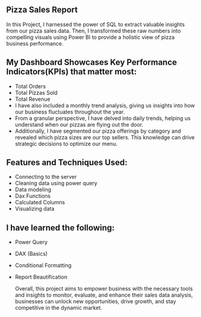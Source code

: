 ## Pizza Sales Report
In this Project, I harnessed the power of SQL to extract valuable insights from our pizza sales data. Then, I transformed these raw numbers
into compelling visuals using Power BI to provide a holistic view of pizza business performance.

## My Dashboard Showcases Key Performance Indicators(KPIs) that matter most:
- Total Orders
- Total Pizzas Sold
- Total Revenue
- I have also included a monthly trend analysis, giving us insights into how our business fluctuates throughout the year.
- From a granular perspective, I have delved into daily trends, helping us understand when our pizzas are flying out the door.
- Additionally, I have segmented our pizza offerings by category and revealed which pizza sizes are our top sellers. This knowledge
  can drive strategic decisions to optimize our menu.

## Features and Techniques Used:
- Connecting to the server
- Cleaning data using power query
- Data modeling
- Dax Functions
- Calculated Columns
- Visualizing data

## I have learned the following:
- Power Query
- DAX (Basics)
- Conditional Formatting
- Report Beautification

    Overall, this project aims to empower business with the necessary tools and insights to monitor, evaluate, and enhance their sales data analysis, 
businesses can unlock new opportunities, drive growth, and stay competitive in the dynamic market.



